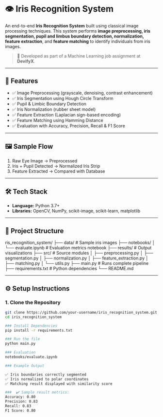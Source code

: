 # 👁️ Iris Recognition System

An end-to-end **Iris Recognition System** built using classical image processing techniques. This system performs **image preprocessing, iris segmentation, pupil and limbus boundary detection, normalization, feature extraction**, and **feature matching** to identify individuals from iris images.

> 📌 Developed as part of a Machine Learning job assignment at **DevifyX**.

---

## 🚀 Features

- ✅ Image Preprocessing (grayscale, denoising, contrast enhancement)
- ✅ Iris Segmentation using Hough Circle Transform
- ✅ Pupil & Limbic Boundary Detection
- ✅ Iris Normalization (rubber sheet model)
- ✅ Feature Extraction (Laplacian sign-based encoding)
- ✅ Feature Matching using Hamming Distance
- ✅ Evaluation with Accuracy, Precision, Recall & F1 Score

---

## 🖼 Sample Flow

1. Raw Eye Image → Preprocessed
2. Iris + Pupil Detected → Normalized Iris Strip
3. Feature Extracted → Compared with Database

---

## 🛠️ Tech Stack

- **Language:** Python 3.7+
- **Libraries:** OpenCV, NumPy, scikit-image, scikit-learn, matplotlib

---

## 📁 Project Structure

ris_recognition_system/
├── data/ # Sample iris images
├── notebooks/
│ └── evaluate.ipynb # Evaluation metrics notebook
├── results/ # Output visualizations
├── src/ # Source modules
│ ├── preprocessing.py
│ ├── segmentation.py
│ ├── normalization.py
│ ├── feature_extraction.py
│ ├── matching.py
│ └── utils.py
├── main.py # Runs complete pipeline
├── requirements.txt # Python dependencies
└── README.md


---

## ⚙️ Setup Instructions

### 1. Clone the Repository
```bash
git clone https://github.com/your-username/iris_recognition_system.git
cd iris_recognition_system

### Install Dependencies
pip install -r requirements.txt

### Run the file
python main.py

### Evaluation
notebooks/evaluate.ipynb

### Example Output

✅ Iris boundaries correctly segmented
✅ Iris normalized to polar coordinates
✅ Matching result displayed with similarity score

###  ✔️ Sample result metrics:
Accuracy: 0.80
Precision: 0.83
Recall: 0.83
F1 Score: 0.80

